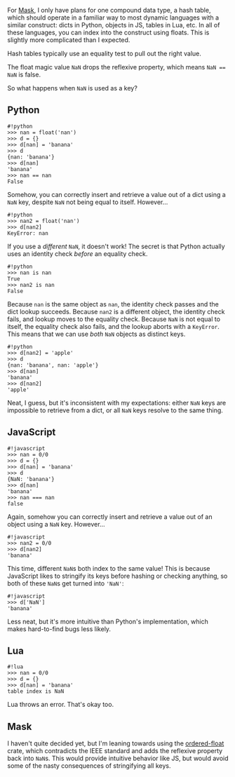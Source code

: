 For [Mask](https://github.com/scizzorz/mask), I only have plans for one
compound data type, a hash table, which should operate in a familiar way to
most dynamic languages with a similar construct: dicts in Python, objects in
JS, tables in Lua, etc. In all of these languages, you can index into the
construct using floats. This is slightly more complicated than I expected.

Hash tables typically use an equality test to pull out the right value.

The float magic value `NaN` drops the reflexive property, which means
`NaN == NaN` is false.

So what happens when `NaN` is used as a key?

Python
------

    #!python
    >>> nan = float('nan')
    >>> d = {}
    >>> d[nan] = 'banana'
    >>> d
    {nan: 'banana'}
    >>> d[nan]
    'banana'
    >>> nan == nan
    False

Somehow, you can correctly insert and retrieve a value out of a dict using a
`NaN` key, despite `NaN` not being equal to itself. However...

    #!python
    >>> nan2 = float('nan')
    >>> d[nan2]
    KeyError: nan

If you use a *different* `NaN`, it doesn't work! The secret is that Python
actually uses an identity check *before* an equality check.

    #!python
    >>> nan is nan
    True
    >>> nan2 is nan
    False

Because `nan` is the same object as `nan`, the identity check passes and the
dict lookup succeeds. Because `nan2` is a different object, the identity check
fails, and lookup moves to the equality check. Because `NaN` is not equal to
itself, the equality check also fails, and the lookup aborts with a `KeyError`.
This means that we can use *both* `NaN` objects as distinct keys.

    #!python
    >>> d[nan2] = 'apple'
    >>> d
    {nan: 'banana', nan: 'apple'}
    >>> d[nan]
    'banana'
    >>> d[nan2]
    'apple'

Neat, I guess, but it's inconsistent with my expectations: either `NaN` keys
are impossible to retrieve from a dict, or all `NaN` keys resolve to the same
thing.

JavaScript
----------

    #!javascript
    >>> nan = 0/0
    >>> d = {}
    >>> d[nan] = 'banana'
    >>> d
    {NaN: 'banana'}
    >>> d[nan]
    'banana'
    >>> nan === nan
    false

Again, somehow you can correctly insert and retrieve a value out of an object
using a `NaN` key. However...

    #!javascript
    >>> nan2 = 0/0
    >>> d[nan2]
    'banana'

This time, different `NaN`s both index to the same value! This is because
JavaScript likes to stringify its keys before hashing or checking anything, so
both of these `NaN`s get turned into `'NaN'`:

    #!javascript
    >>> d['NaN']
    'banana'

Less neat, but it's more intuitive than Python's implementation, which makes
hard-to-find bugs less likely.

Lua
---

    #!lua
    >>> nan = 0/0
    >>> d = {}
    >>> d[nan] = 'banana'
    table index is NaN

Lua throws an error. That's okay too.

Mask
----

I haven't quite decided yet, but I'm leaning towards using the
[ordered-float](https://rust-bio.github.io/rust-bio/ordered_float/struct.OrderedFloat.html)
crate, which contradicts the IEEE standard and adds the reflexive property back
into `NaN`s. This would provide intuitive behavior like JS, but would avoid
some of the nasty consequences of stringifying all keys.

